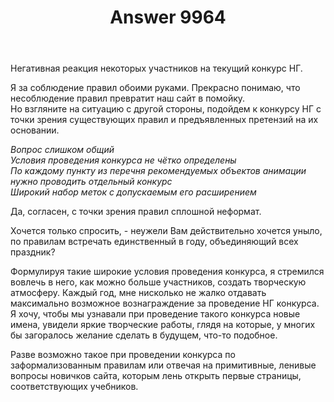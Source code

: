 ﻿---
title: "Answer 9964"
se.owner.user_id: 28748
se.owner.display_name: "Alexandr_TT"
se.owner.link: "https://ru.meta.stackoverflow.com/users/28748/alexandr-tt"
se.answer_id: 9964
se.question_id: 9961
se.post_type: answer
se.score: 3
se.is_accepted: False
---
<p>Негативная реакция некоторых участников на текущий конкурс НГ.    </p>

<p>Я за соблюдение правил обоими руками.  Прекрасно понимаю, что несоблюдение правил превратит наш сайт  в помойку.<br>
Но взгляните на ситуацию с другой стороны, подойдем к конкурсу НГ с точки зрения существующих правил и предъявленных претензий на их основании.    </p>

<p><em>Вопрос слишком общий</em><br>
<em>Условия проведения конкурса не чётко определены</em><br>
<em>По каждому пункту из перечня рекомендуемых объектов анимации нужно проводить отдельный конкурс</em><br>
<em>Широкий набор меток с допускаемым его расширением</em>  </p>

<p>Да, согласен, с точки зрения правил сплошной неформат.     </p>

<p>Хочется только спросить, - неужели Вам действительно хочется уныло, по правилам встречать единственный в году, объединяющий всех праздник?     </p>

<p>Формулируя такие широкие условия проведения конкурса, я стремился вовлечь в него, как можно больше участников, создать творческую атмосферу. Каждый год, мне нисколько не жалко отдавать максимально возможное вознаграждение за проведение НГ конкурса.<br>
Я хочу, чтобы мы узнавали при проведение такого конкурса  новые имена, увидели яркие творческие работы, глядя на которые, у многих бы загоралось желание сделать в будущем, что-то подобное.   </p>

<p>Разве возможно такое при проведении конкурса  по заформализованным правилам или отвечая на примитивные, ленивые вопросы новичков сайта, которым лень открыть первые страницы, соответствующих учебников.</p>
